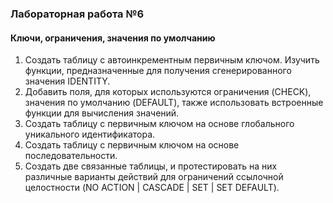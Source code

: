 <h3> Лабораторная работа №6 </h3>
<h4>Ключи, ограничения, значения по умолчанию</h4>

1. Создать таблицу с автоинкрементным первичным ключом. Изучить функции, предназначенные для
получения сгенерированного значения IDENTITY.<br>
2. Добавить поля, для которых используются ограничения (CHECK), значения по умолчанию
(DEFAULT), также использовать встроенные
функции для вычисления значений.<br>
3. Создать таблицу с первичным ключом на основе
глобального уникального идентификатора.<br>
4. Создать таблицу с первичным ключом на основе
последовательности.<br>
5. Создать две связанные таблицы, и протестировать
на них различные варианты действий для
ограничений ссылочной целостности (NO ACTION |
CASCADE | SET | SET DEFAULT).<br>
